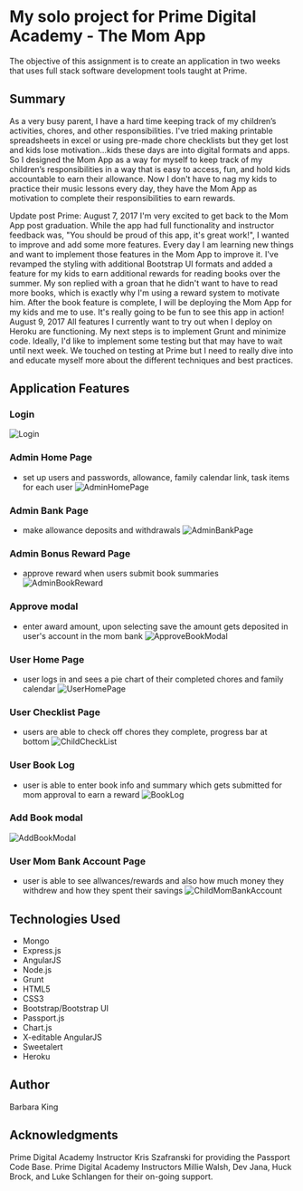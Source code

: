 
# My solo project for Prime Digital Academy - The Mom App

The objective of this assignment is to create an application in two weeks that uses full stack software
development tools taught at Prime.

## Summary

As a very busy parent, I have a hard time keeping track of my children’s activities, chores, and other responsibilities.  I've tried making printable spreadsheets in excel or using pre-made chore checklists but they get lost and kids lose motivation...kids these days are into digital formats and apps.  So I designed the Mom App as a way for myself to keep track of my children’s responsibilities in a way that is easy to access, fun, and hold kids accountable to earn their allowance.  Now I don't have to nag my kids to practice their music lessons every day, they have the Mom App as motivation to complete their responsibilities to earn rewards.

Update post Prime:
August 7, 2017
I'm very excited to get back to the Mom App post graduation.  While the app had full functionality and instructor feedback was, "You should be proud of this app, it's great work!", I wanted to improve and add some more features.  Every day I am learning new things and want to implement those features in the Mom App to improve it.  I've revamped the styling with additional Bootstrap UI formats and added a feature for my kids to earn additional rewards for reading books over the summer.  My son replied with a groan that he didn't want to have to read more books, which is exactly why I'm using a reward system to motivate him.  After the book feature is complete, I will be deploying the Mom App for my kids and me to use.  It's really going to be fun to see this app in action!
August 9, 2017
All features I currently want to try out when I deploy on Heroku are functioning.  My next steps is to implement Grunt and minimize code.  Ideally, I'd like to implement some testing but that may have to wait until next week.  We touched on testing at Prime but I need to really dive into and educate myself more about the different techniques and best practices.


## Application Features
###  Login
![Login](screenshots/Login.png)
###  Admin Home Page
- set up users and passwords, allowance, family calendar link, task items for each user
![AdminHomePage](screenshots/AdminHomePage.png)
###  Admin Bank Page
- make allowance deposits and withdrawals
![AdminBankPage](screenshots/AdminBankPage.png)
###  Admin Bonus Reward Page
- approve reward when users submit book summaries
![AdminBookReward](screenshots/AdminBookReward.png)
### Approve modal
- enter award amount, upon selecting save the amount gets deposited in user's account in the mom bank
![ApproveBookModal](screenshots/ApproveBookModal.png)
###  User Home Page
- user logs in and sees a pie chart of their completed chores and family calendar
![UserHomePage](screenshots/UserHomePage.png)
###  User Checklist Page
 - users are able to check off chores they complete, progress bar at bottom
![ChildCheckList](screenshots/ChildCheckList.png)
### User Book Log
 - user is able to enter book info and summary which gets submitted for mom approval to earn a reward
![BookLog](screenshots/BookLog.png)
### Add Book modal
![AddBookModal](screenshots/AddBookModal.png)
### User Mom Bank Account Page
 - user is able to see allwances/rewards and also how much money they withdrew and how they spent their savings
![ChildMomBankAccount](screenshots/ChildMomBankAccount.png)

## Technologies Used

* Mongo
* Express.js
* AngularJS
* Node.js
* Grunt
* HTML5
* CSS3
* Bootstrap/Bootstrap UI
* Passport.js
* Chart.js
* X-editable AngularJS
* Sweetalert
* Heroku

## Author

Barbara King

## Acknowledgments

Prime Digital Academy Instructor Kris Szafranski for providing the Passport Code Base.
Prime Digital Academy Instructors Millie Walsh, Dev Jana, Huck Brock, and Luke Schlangen for their on-going support.
